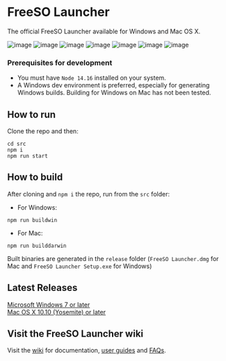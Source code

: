 # FreeSO Launcher
The official FreeSO Launcher available for Windows and Mac OS X.


![image](https://i.imgur.com/59YUj54.png)
![image](https://i.imgur.com/F5t1tf0.png)
![image](https://i.imgur.com/HzaHgQc.png)
![image](https://i.imgur.com/yCUFHhE.png)
![image](https://i.imgur.com/BYJqShW.png)
![image](https://i.imgur.com/1h6OPE2.png)
![image](https://i.imgur.com/uRjWpfq.png)<!-- ![image](https://i.imgur.com/dPRDgHh.jpg) -->

### Prerequisites for development
* You must have `Node 14.16` installed on your system.
* A Windows dev environment is preferred, especially for generating Windows builds. Building for Windows on Mac has not been tested.

## How to run
Clone the repo and then:
```
cd src
npm i 
npm run start
```
## How to build
After cloning and `npm i` the repo, run from the `src` folder:
* For Windows:
```
npm run buildwin
```
* For Mac:
```
npm run builddarwin
```
Built binaries are generated in the `release` folder (`FreeSO Launcher.dmg` for Mac and `FreeSO Launcher Setup.exe` for Windows)

## Latest Releases
[Microsoft Windows 7 or later](https://beta.freeso.org/FreeSO%20Launcher%20Setup.exe) <br/>
[Mac OS X 10.10 (Yosemite) or later](https://beta.freeso.org/fsolauncher.dmg)

## Visit the FreeSO Launcher wiki
Visit the [wiki](https://github.com/ItsSim/fsolauncher/wiki) for documentation, [user guides](https://github.com/ItsSim/fsolauncher/wiki/Using-FreeSO-Launcher) and [FAQs](https://github.com/ItsSim/fsolauncher/wiki/FAQ).
